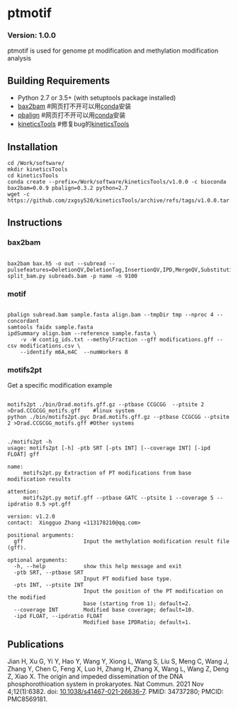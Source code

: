 ptmotif
==============
### Version: 1.0.0
ptmotif is used for genome pt modification and methylation modification analysis

Building Requirements
-----------
* Python 2.7 or 3.5+ (with setuptools package installed)
* [bax2bam](https://github.com/PacificBiosciences/bax2bam)  #网页打不开可以用[conda](https://anaconda.org/bioconda/bax2bam)安装
* [pbalign](https://github.com/PacificBiosciences/pbalign)  #网页打不开可以用[conda](https://anaconda.org/bioconda/pbalign)安装
* [kineticsTools](https://github.com/PacificBiosciences/kineticsTools)  #修复bug的[kineticsTools](https://github.com/zxgsy520/kineticsTools)

## Installation
```
cd /Work/software/
mkdir kineticsTools
cd kineticsTools
conda create --prefix=/Work/software/kineticsTools/v1.0.0 -c bioconda bax2bam=0.0.9 pbalign=0.3.2 python=2.7
wget -c https://github.com/zxgsy520/kineticsTools/archive/refs/tags/v1.0.0.tar.gz
```

## Instructions
### bax2bam
<pre><code>
bax2bam bax.h5 -o out --subread --pulsefeatures=DeletionQV,DeletionTag,InsertionQV,IPD,MergeQV,SubstitutionQV,PulseWidth,SubstitutionTag
split_bam.py subreads.bam -p name -n 9100
</code></pre>

### motif
<pre><code>
pbalign subread.bam sample.fasta align.bam --tmpDir tmp --nproc 4 --concordant
samtools faidx sample.fasta
ipdSummary align.bam --reference sample.fasta \
    -v -W contig_ids.txt --methylFraction --gff modifications.gff --csv modifications.csv \
    --identify m6A,m4C  --numWorkers 8
</code></pre>

### motifs2pt
Get a specific modification
example
<pre><code>
motifs2pt ./bin/Drad.motifs.gff.gz --ptbase CCGCGG  --ptsite 2 >Drad.CCGCGG_motifs.gff    #linux system
python ./bin/motifs2pt.pyc Drad.motifs.gff.gz --ptbase CCGCGG --ptsite 2 >Drad.CCGCGG_motifs.gff #Other systems
</code></pre>
<pre><code>
./motifs2pt -h
usage: motifs2pt [-h] -ptb SRT [-pts INT] [--coverage INT] [-ipd FLOAT] gff

name:
     motifs2pt.py Extraction of PT modifications from base modification results

attention:
     motifs2pt.py motif.gff --ptbase GATC --ptsite 1 --coverage 5 --ipdratio 0.5 >pt.gff

version: v1.2.0
contact:  Xingguo Zhang <113178210@qq.com>    

positional arguments:
  gff                   Input the methylation modification result file (gff).

optional arguments:
  -h, --help            show this help message and exit
  -ptb SRT, --ptbase SRT
                        Input PT modified base type.
  -pts INT, --ptsite INT
                        Input the position of the PT modification on the modified
                        base (starting from 1); default=2.
  --coverage INT        Modified base coverage; default=10.
  -ipd FLOAT, --ipdratio FLOAT
                        Modified base IPDRatio; default=1.
</code></pre>

Publications
------------
Jian H, Xu G, Yi Y, Hao Y, Wang Y, Xiong L, Wang S, Liu S, Meng C, Wang J, Zhang Y, Chen C, Feng X, Luo H, Zhang H, Zhang X, Wang L, Wang Z, Deng Z, Xiao X. The origin and impeded dissemination of the DNA phosphorothioation system in prokaryotes. Nat Commun. 2021 Nov 4;12(1):6382. doi: [10.1038/s41467-021-26636-7](https://www.ncbi.nlm.nih.gov/pmc/articles/PMC8569181/). PMID: 34737280; PMCID: PMC8569181.
